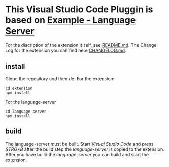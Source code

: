 # This Visual Studio Code Pluggin is based on [Example - Language Server](https://code.visualstudio.com/docs/extensions/example-language-server)

For the discription of the extension it self, see [README.md](./extension/README.md). The Change Log for the extension you can find here [CHANGELOG.md](./extension/CHANGELOG.md).

## install
Clone the repository and then do:
For the extension:
``` 
cd extension
npm install
```

For the language-server
```
cd language-server
npm install
```

## build
The language-server must be built. Start *Visual Studio Code* and press *STRG+B* after the build step the *language-server* is copied to the extension. After you have build the *language-server* you can build and start the extension.
